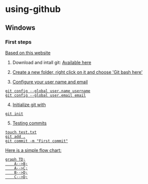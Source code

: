 # using-github

## Windows

### First steps
<a href = 'https://www.pluralsight.com/guides/using-git-and-github-on-windows'> Based on this website </a>

1. Download and intall git: <a href = "https://git-scm.com/download/win"> Available here

2. Create a new folder, right click on it and choose 'Git bash here'

3. Configure your user name and email
```
git config --global user.name username
git config --global user.email email
```
4. Initialize git with
```
git init
```

5. Testing commits
```
touch test.txt
git add .
git commit -m "First commit"
```




Here is a simple flow chart:

```mermaid
graph TD;
    A-->B;
    A-->C;
    B-->D;
    C-->D;
```
